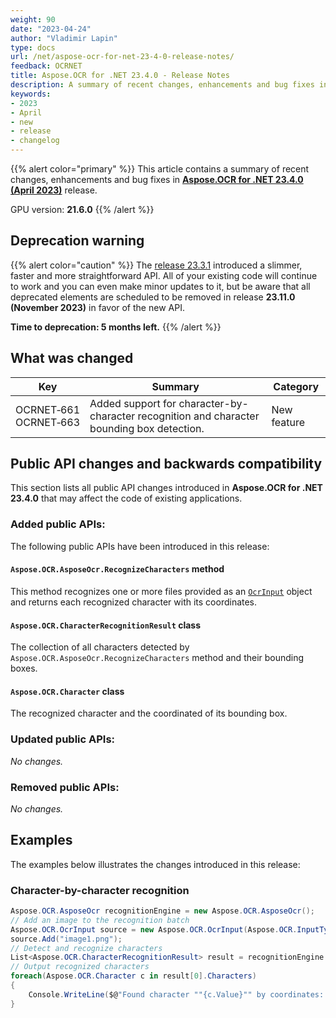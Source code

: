 ```yaml
---
weight: 90
date: "2023-04-24"
author: "Vladimir Lapin"
type: docs
url: /net/aspose-ocr-for-net-23-4-0-release-notes/
feedback: OCRNET
title: Aspose.OCR for .NET 23.4.0 - Release Notes
description: A summary of recent changes, enhancements and bug fixes in Aspose.OCR for .NET 23.4.0 (April 2023) release.
keywords:
- 2023
- April
- new
- release
- changelog
---
```


{{% alert color="primary" %}}
This article contains a summary of recent changes, enhancements and bug fixes in [**Aspose.OCR for .NET 23.4.0 (April 2023)**](https://www.nuget.org/packages/Aspose.OCR/23.4.0) release.

GPU version: **21.6.0**
{{% /alert %}}

## Deprecation warning

{{% alert color="caution" %}}
The [release 23.3.1](/ocr/net/aspose-ocr-for-net-23-3-1-release-notes/) introduced a slimmer, faster and more straightforward API. All of your existing code will continue to work and you can even make minor updates to it, but be aware that all deprecated elements are scheduled to be removed in release **23.11.0 (November 2023)** in favor of the new API.

**Time to deprecation: 5 months left.**
{{% /alert %}}

## What was changed

Key | Summary | Category
--- | ------- | --------
OCRNET&#8209;661<br />OCRNET&#8209;663 | Added support for character-by-character recognition and character bounding box detection. | New feature

## Public API changes and backwards compatibility

This section lists all public API changes introduced in **Aspose.OCR for .NET 23.4.0** that may affect the code of existing applications.

### Added public APIs:

The following public APIs have been introduced in this release:

#### `Aspose.OCR.AsposeOcr.RecognizeCharacters` method

This method recognizes one or more files provided as an [`OcrInput`](/ocr/net/ocrinput/) object and returns each recognized character with its coordinates.

#### `Aspose.OCR.CharacterRecognitionResult` class

The collection of all characters detected by `Aspose.OCR.AsposeOcr.RecognizeCharacters` method and their bounding boxes.

#### `Aspose.OCR.Character` class

The recognized character and the coordinated of its bounding box.

### Updated public APIs:

_No changes._

### Removed public APIs:

_No changes._

## Examples

The examples below illustrates the changes introduced in this release:

### Character-by-character recognition

```csharp
Aspose.OCR.AsposeOcr recognitionEngine = new Aspose.OCR.AsposeOcr();
// Add an image to the recognition batch
Aspose.OCR.OcrInput source = new Aspose.OCR.OcrInput(Aspose.OCR.InputType.SingleImage);
source.Add("image1.png");
// Detect and recognize characters
List<Aspose.OCR.CharacterRecognitionResult> result = recognitionEngine.RecognizeCharacters(source, Aspose.OCR.DetectAreasMode.COMBINE)
// Output recognized characters
foreach(Aspose.OCR.Character c in result[0].Characters)
{
	Console.WriteLine($@"Found character ""{c.Value}"" by coordinates: left - {c.Coordinates.X} | top - {c.Coordinates.Y} | width - {c.Coordinates.Width} | height - {c.Coordinates.Height}");
}
```
